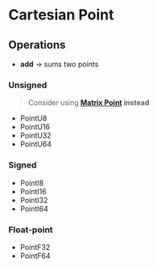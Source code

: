 # Cartesian Point

## Operations

- **add** → sums two points

### Unsigned

> Consider using **[Matrix Point](../matrix/point.md) instead**

- PointU8
- PointU16
- PointU32
- PointU64

### Signed

- PointI8
- PointI16
- PointI32
- PointI64

### Float-point

- PointF32
- PointF64
